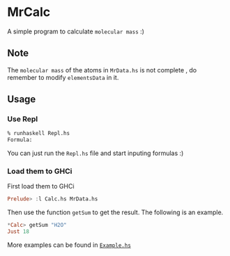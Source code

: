 # MrCalc

A simple program to calculate `molecular mass` :)

## Note

The `molecular mass` of the atoms in `MrData.hs` is not complete
, do remember to modify `elementsData` in it.

## Usage

### Use Repl

``` sh
% runhaskell Repl.hs
Formula:
```

You can just run the `Repl.hs` file and start inputing formulas :)

### Load them to GHCi

First load them to GHCi

``` haskell
Prelude> :l Calc.hs MrData.hs
```

Then use the function `getSum` to get the result.
The following is an example.

``` haskell
*Calc> getSum "H2O"
Just 18
```

More examples can be found in [`Example.hs`](Example.hs)
